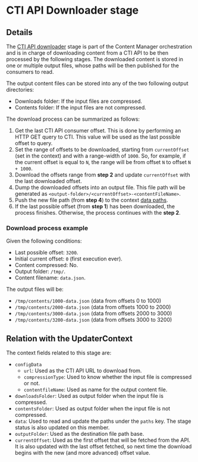 # CTI API Downloader stage

## Details

The [CTI API downloader](../../src/components/CtiApiDownloader.hpp) stage is part of the Content Manager orchestration and is in charge of downloading content from a CTI API to be then processed by the following stages. The downloaded content is stored in one or multiple output files, whose paths will be then published for the consumers to read.

The output content files can be stored into any of the two following output directories:
- Downloads folder: If the input files are compressed.
- Contents folder: If the input files are not compressed.

The download process can be summarized as follows:
1. Get the last CTI API consumer offset. This is done by performing an HTTP GET query to CTI. This value will be used as the last possible offset to query.
2. Set the range of offsets to be downloaded, starting from `currentOffset` (set in the context) and with a range-width of `1000`. So, for example, if the current offset is equal to `N`, the range will be from offset `N` to offset `N + 1000`. 
3. Download the offsets range from **step 2** and update `currentOffset` with the last downloaded offset.
4. Dump the downloaded offsets into an output file. This file path will be generated as `<output-folder>/<currentOffset>-<contentFileName>`.
5. Push the new file path (from **step 4**) to the context [data paths](../../src/components/updaterContext.hpp).
6. If the last possible offset (from **step 1**) has been downloaded, the process finishes. Otherwise, the process continues with the **step 2**.

### Download process example

Given the following conditions:
- Last possible offset: `3200`.
- Initial current offset: `0` (first execution ever). 
- Content compressed: No.
- Output folder: `/tmp/`.
- Content filename: `data.json`.

The output files will be:
- `/tmp/contents/1000-data.json` (data from offsets 0 to 1000)
- `/tmp/contents/2000-data.json` (data from offsets 1000 to 2000)
- `/tmp/contents/3000-data.json` (data from offsets 2000 to 3000)
- `/tmp/contents/3200-data.json` (data from offsets 3000 to 3200)

## Relation with the UpdaterContext

The context fields related to this stage are:

- `configData`
  + `url`: Used as the CTI API URL to download from.
  + `compressionType`: Used to know whether the input file is compressed or not.
  + `contentfileName`: Used as name for the output content file.
- `downloadsFolder`: Used as output folder when the input file is compressed.
- `contentsFolder`: Used as output folder when the input file is not compressed.
- `data`: Used to read and update the paths under the `paths` key. The stage status is also updated on this member.
- `outputFolder`: Used as the destination file path base.
- `currentOffset`: Used as the first offset that will be fetched from the API. It is also updated with the last offset fetched, so next time the download begins with the new (and more advanced) offset value.
